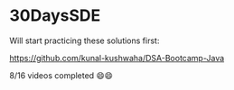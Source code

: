 # 30DaysSDE

Will start practicing these solutions first:

https://github.com/kunal-kushwaha/DSA-Bootcamp-Java 

8/16 videos completed 😄😄 
